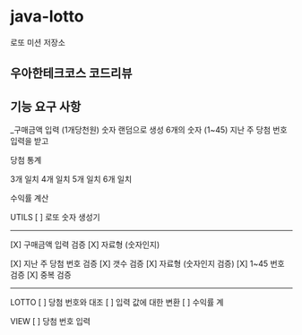 # java-lotto

로또 미션 저장소

## 우아한테크코스 코드리뷰

## 기능 요구 사항

_구매금액 입력 (1개당천원)
숫자 랜덤으로 생성 6개의 숫자
(1~45)
지난 주 당첨 번호 입력을 받고

당첨 통계

3개 일치
4개 일치
5개 일치
6개 일치

수익률 계산

UTILS
[ ] 로또 숫자 생성기

---

[X] 구매금액 입력 검증
    [X] 자료형 (숫자인지)

[X] 지난 주 당첨 번호 검증
    [X] 갯수 검증
    [X] 자료형 (숫자인지 검증)
    [X] 1~45 번호 검증
    [X] 중복 검증

---

LOTTO
[ ] 당첨 번호와 대조
[ ] 입력 값에 대한 변환
[ ] 수익률 계

VIEW
[ ] 당첨 번호 입력
